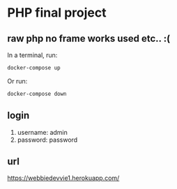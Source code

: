 # PHP final project
## raw php no frame works used etc.. :(

In a terminal, run:
```bash
docker-compose up
```
Or run:
```bash
docker-compose down
```
## login
1. username: admin
2. password: password

## url
https://webbiedevvie1.herokuapp.com/
